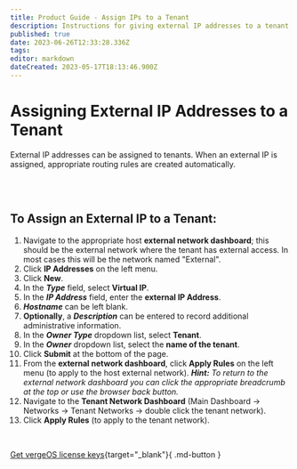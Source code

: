 ```yaml
---
title: Product Guide - Assign IPs to a Tenant
description: Instructions for giving external IP addresses to a tenant
published: true
date: 2023-06-26T12:33:28.336Z
tags: 
editor: markdown
dateCreated: 2023-05-17T18:13:46.900Z
---
```


# Assigning External IP Addresses to a Tenant

External IP addresses can be assigned to tenants. When an external IP is assigned, appropriate routing rules are created automatically.

<br>
<br>


## To Assign an External IP to a Tenant:

1.  Navigate to the appropriate host **external network dashboard**; this should be the external network where the tenant has external access. In most cases this will be the network named "External".
2.  Click **IP Addresses** on the left menu.
3.  Click **New**.
4.  In the ***Type*** field, select **Virtual IP**.
5.  In the ***IP Address*** field, enter the **external IP Address**.
6.  ***Hostname*** can be left blank.
7.  **Optionally**, a ***Description*** can be entered to record additional administrative information.
8.  In the ***Owner Type*** dropdown list, select **Tenant**.
9.  In the ***Owner*** dropdown list, select the **name of the tenant**.
10.  Click **Submit** at the bottom of the page.
11.  From the **external network dashboard**, click **Apply Rules** on the left menu (to apply to the host external network). ***Hint:** To return to the external network dashboard you can click the appropriate breadcrumb at the top or use the browser back button.*
12.  Navigate to the **Tenant Network Dashboard** (Main Dashboard -> Networks -> Tenant Networks -> double click the tenant network).
13.  Click **Apply Rules** (to apply to the tenant network).

<br>

[Get vergeOS license keys](https://www.verge.io/test-drive){target="_blank"}{ .md-button }